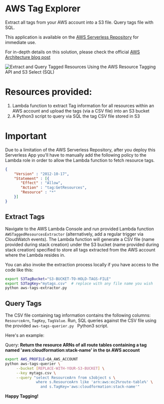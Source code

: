 # AWS Tag Explorer

Extract all tags from your AWS account into a S3 file. Query tags file with SQL.

This application is available on the [AWS Serverless Repository](https://aws.amazon.com/serverless/serverlessrepo/) for immediate use.

For in-depth details on this solution, please check the official [AWS Architecture blog post](https://aws.amazon.com/blogs/architecture/how-to-efficiently-extract-and-query-tagged-resources-using-the-aws-resource-tagging-api-and-s3-select-sql/)

![Extract and Query Tagged Resources Using the AWS Resource Tagging API and S3 Select (SQL)](https://d2908q01vomqb2.cloudfront.net/fc074d501302eb2b93e2554793fcaf50b3bf7291/2018/08/22/taggings3arch-1024x581.png)

# Resources provided:

1. Lambda function to extract Tag information for all resources within an AWS account and upload the tags (via a CSV file) into an S3 bucket
2. A Python3 script to query via SQL the tag CSV file stored in S3


# Important

Due to a limitation of the AWS Serverless Repository, after you deploy this Serverless App you'll have to manually add the following policy to the Lambda role in order to allow the Lambda function to fetch resource tags.

```json
{   
    "Version" : "2012-10-17",   
    "Statement" : [{      
       "Effect" : "Allow",      
       "Action" : "tag:GetResources",      
       "Resource" : "*"      
    }] 
}
```

## Extract Tags

Navigate to the AWS Lambda Console and run provided Lambda function ```AWSTaggedResourcesExtractor``` (alternatively, add a regular trigger via CloudWatch events). The Lambda function will generate a CSV file (name provided during stack creation) under the S3 bucket (name provided during stack creation) specified to store all tags extracted from the AWS account where the Lambda resides in.

You can also invoke the extraction process locally if you have access to the code like this:

```bash
export S3TagBucket="S3-BUCKET-TO-HOLD-TAGS-FILE"
export S3TagKey="mytags.csv"  # replace with any file name you wish
python aws-tags-extractor.py 
```

## Query Tags

The CSV file containing tag information contains the following columns: ```ResourceArn```, ```TagKey```, ```TagValue```. Run, SQL queries against the CSV file using the provided ```aws-tags-querier.py ``` Python3 script.

Here's an example:

Query: __Return the resource ARNs of all route tables containing a tag named 'aws:cloudformation:stack-name' in the ```QA``` AWS account__

```bash
export AWS_PROFILE=QA_AWS_ACCOUNT
python aws-tags-querier \
     --bucket [REPLACE-WITH-YOUR-S3-BUCKET] \
     --key mytags.csv \
     --query "select ResourceArn from s3object s \
              where s.ResourceArn like 'arn:aws:ec2%route-table%' \
                and s.TagKey='aws:cloudformation:stack-name'"
```

__Happy Tagging!__
